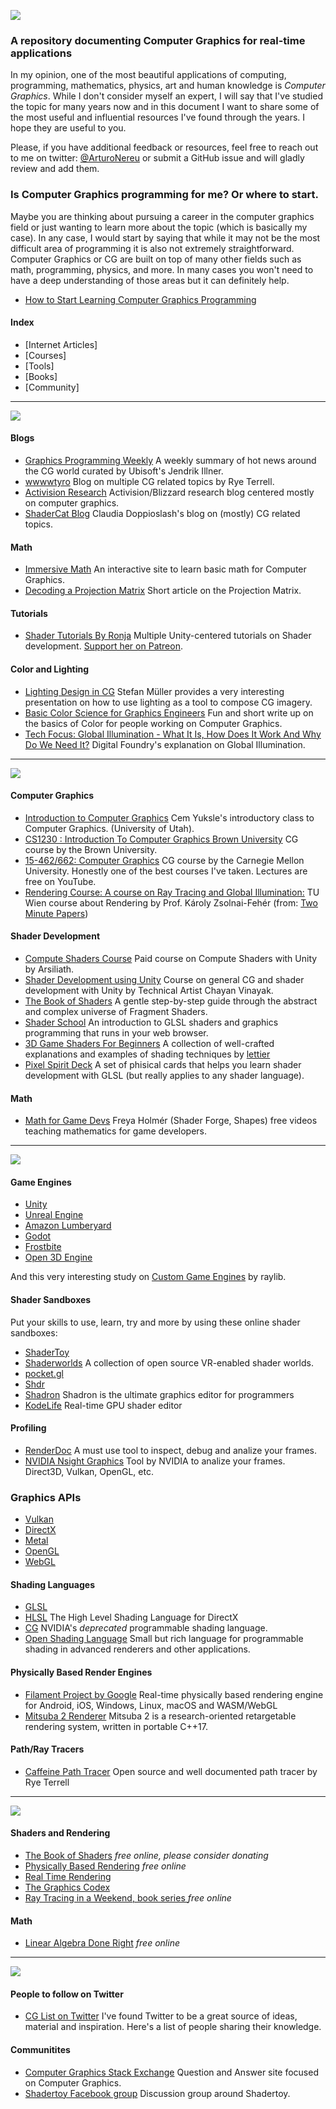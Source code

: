 ![](https://github.com/ArturoNereu/ComputerGraphics/blob/master/Assets/Computer%20Graphics.png)

### A repository documenting Computer Graphics for real-time applications

In my opinion, one of the most beautiful applications of computing, programming, mathematics, physics, art and human knowledge is *Computer Graphics*. While I don't consider myself an expert, I will say that I've studied the topic for many years now and in this document I want to share some of the most useful and influential resources I've found through the years. I hope they are useful to you.

Please, if you have additional feedback or resources, feel free to reach out to me on twitter: [@ArturoNereu](https://twitter.com/arturonereu) or submit a GitHub issue and will gladly review and add them.

### Is Computer Graphics programming for me? Or where to start.

Maybe you are thinking about pursuing a career in the computer graphics field or just wanting to learn more about the topic (which is basically my case). In any case, I would start by saying that while it may not be the most difficult area of programming it is also not extremely straightforward. Computer Graphics or CG are built on top of many other fields such as math, programming, physics, and more. In many cases you won't need to have a deep understanding of those areas but it can definitely help.

- [How to Start Learning Computer Graphics Programming](https://erkaman.github.io/posts/beginner_computer_graphics.html)


#### Index
* [Internet Articles]
* [Courses]
* [Tools]
* [Books]
* [Community]
______
![](https://github.com/ArturoNereu/ComputerGraphics/blob/master/Assets/Internet%20Articles.png)

#### Blogs
- [Graphics Programming Weekly](https://www.jendrikillner.com/tags/weekly/) A weekly summary of hot news around the CG world curated by Ubisoft's Jendrik Illner.
- [wwwwtyro](https://wwwtyro.net/) Blog on multiple CG related topics by Rye Terrell.
- [Activision Research](https://research.activision.com/) Activision/Blizzard research blog centered mostly on computer graphics.
- [ShaderCat Blog](https://www.shadercat.com/) Claudia Doppioslash's blog on (mostly) CG related topics.

#### Math
- [Immersive Math](http://immersivemath.com/ila/index.html) An interactive site to learn basic math for Computer Graphics.
- [Decoding a Projection Matrix](http://xdpixel.com/decoding-a-projection-matrix/) Short article on the Projection Matrix.

#### Tutorials
- [Shader Tutorials By Ronja](https://www.ronja-tutorials.com/) Multiple Unity-centered tutorials on Shader development. [Support her on Patreon](https://www.patreon.com/RonjaTutorials).

#### Color and Lighting
- [Lighting Design in CG](https://www.youtube.com/watch?v=nPzRx2iYPFg&t=1s) Stefan Müller provides a very interesting presentation on how to use lighting as a tool to compose CG imagery.
- [Basic Color Science for Graphics Engineers](https://agraphicsguy.wordpress.com/2018/11/29/basic-color-science-for-graphics-engineers/) Fun and short write up on the basics of Color for people working on Computer Graphics. 
- [Tech Focus: Global Illumination - What It Is, How Does It Work And Why Do We Need It?](https://youtu.be/yEkryaaAsBU) Digital Foundry's explanation on Global Illumination.

______
![](https://github.com/ArturoNereu/ComputerGraphics/blob/master/Assets/Courses.png)
#### Computer Graphics
- [Introduction to Computer Graphics](https://youtube.com/playlist?list=PLplnkTzzqsZTfYh4UbhLGpI5kGd5oW_Hh) Cem Yuksle's introductory class to Computer Graphics. (University of Utah).
- [CS1230 : Introduction To Computer Graphics Brown University](https://cs.brown.edu/courses/cs123/lectures.shtml) CG course by the Brown University. 
- [15-462/662: Computer Graphics](http://15462.courses.cs.cmu.edu/fall2020/) CG course by the Carnegie Mellon University. Honestly one of the best  courses I've taken. Lectures are free on YouTube.
- [Rendering Course: A course on Ray Tracing and Global Illumination:](https://users.cg.tuwien.ac.at/zsolnai/gfx/rendering-course/) TU Wien course about Rendering by Prof. Károly Zsolnai-Fehér (from: [Two Minute Papers](https://www.youtube.com/channel/UCbfYPyITQ-7l4upoX8nvctg))

#### Shader Development
- [Compute Shaders Course](https://paprika.studio/workshops/compute/index.html) Paid course on Compute Shaders with Unity by Arsiliath.
- [Shader Development using Unity](https://shaderdev.com/) Course on general CG and shader development with Unity by Technical Artist Chayan Vinayak.
- [The Book of Shaders](https://thebookofshaders.com/) A gentle step-by-step guide through the abstract and complex universe of Fragment Shaders.
- [Shader School](https://github.com/stackgl/shader-school) An introduction to GLSL shaders and graphics programming that runs in your web browser.
- [3D Game Shaders For Beginners](https://github.com/lettier/3d-game-shaders-for-beginners) A collection of well-crafted explanations and examples of shading techniques by [lettier](https://github.com/lettier)
- [Pixel Spirit Deck](https://patriciogonzalezvivo.github.io/PixelSpiritDeck/) A set of phisical cards that helps you learn shader development with GLSL (but really applies to any shader language).

#### Math
- [Math for Game Devs](https://www.youtube.com/playlist?list=PLImQaTpSAdsD88wprTConznD1OY1EfK_V) Freya Holmér (Shader Forge, Shapes) free videos teaching mathematics for game developers.

______
![](https://github.com/ArturoNereu/ComputerGraphics/blob/master/Assets/Tools.png)
#### Game Engines
- [Unity](http://unity3d.com/) 
- [Unreal Engine](https://www.unrealengine.com/en-US/) 
- [Amazon Lumberyard](https://aws.amazon.com/lumberyard/)
- [Godot](https://godotengine.org/)
- [Frostbite](https://www.ea.com/frostbite)
- [Open 3D Engine](https://o3de.org/)

And this very interesting study on [Custom Game Engines](https://gist.github.com/raysan5/909dc6cf33ed40223eb0dfe625c0de74) by raylib.

#### Shader Sandboxes
Put your skills to use, learn, try and more by using these online shader sandboxes:
- [ShaderToy](https://shadertoy.com)
- [Shaderworlds](https://shaderworlds.com/) A collection of open source VR-enabled shader worlds.
- [pocket.gl](http://pocket.gl/)
- [Shdr](http://shdr.bkcore.com/)
- [Shadron](https://www.arteryengine.com/shadron) Shadron is the ultimate graphics editor for programmers
- [KodeLife](https://hexler.net/products/kodelife) Real-time GPU shader editor

#### Profiling
- [RenderDoc](https://renderdoc.org/) A must use tool to inspect, debug and analize your frames.
- [NVIDIA Nsight Graphics](https://developer.nvidia.com/nsight-graphics) Tool by NVIDIA to analize your frames. Direct3D, Vulkan, OpenGL, etc.

### Graphics APIs
- [Vulkan](https://www.khronos.org/vulkan/)
- [DirectX](https://docs.microsoft.com/en-us/windows/win32/direct3d12/directx-12-programming-guide)
- [Metal](https://developer.apple.com/metal/)
- [OpenGL](https://www.opengl.org/)
- [WebGL](https://get.webgl.org/)

#### Shading Languages
- [GLSL](https://www.khronos.org/opengl/wiki/Core_Language_(GLSL))
- [HLSL](https://docs.microsoft.com/en-us/windows/win32/direct3dhlsl/dx-graphics-hlsl) The High Level Shading Language for DirectX
- [CG](https://developer.nvidia.com/cg-toolkit) NVIDIA's *deprecated* programmable shading language.
- [Open Shading Language](https://github.com/imageworks/OpenShadingLanguage) Small but rich language for programmable shading in advanced renderers and other applications.

#### Physically Based Render Engines
- [Filament Project by Google](https://google.github.io/filament/Filament.md.html#about) Real-time physically based rendering engine for Android, iOS, Windows, Linux, macOS and WASM/WebGL
- [Mitsuba 2 Renderer](http://www.mitsuba-renderer.org/) Mitsuba 2 is a research-oriented retargetable rendering system, written in portable C++17.

#### Path/Ray Tracers
- [Caffeine Path Tracer](https://wwwtyro.net/2018/02/25/caffeine.html) Open source and well documented path tracer by Rye Terrell

______
![](https://github.com/ArturoNereu/ComputerGraphics/blob/master/Assets/Books.png)
#### Shaders and Rendering
- [The Book of Shaders](https://thebookofshaders.com/) *free online, please consider donating*
- [Physically Based Rendering](http://www.pbr-book.org/) *free online*
- [Real Time Rendering](http://www.realtimerendering.com/)
- [The Graphics Codex](http://graphicscodex.com/) 
- [Ray Tracing in a Weekend, book series ](https://github.com/RayTracing/raytracing.github.io/) *free online*

#### Math
- [Linear Algebra Done Right](https://link.springer.com/book/10.1007/978-3-319-11080-6) *free online*

______
![](https://github.com/ArturoNereu/ComputerGraphics/blob/master/Assets/Community.png)
#### People to follow on Twitter
- [CG List on Twitter](https://twitter.com/i/lists/842481518564073473) I've found Twitter to be a great source of ideas, material and inspiration. Here's a list of people sharing their knowledge.
#### Communitites
- [Computer Graphics Stack Exchange](https://computergraphics.stackexchange.com/) Question and Answer site focused on Computer Graphics.
- [Shadertoy Facebook group](https://www.facebook.com/groups/shadertoy) Discussion group around Shadertoy.

